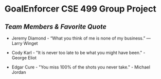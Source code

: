 # GoalEnforcer CSE 499 Group Project

## _Team Members & Favorite Quote_

- Jeremy Diamond - “What you think of me is none of my business.” — Larry Winget

- Cody Karl - "It is never too late to be what you might have been." - George Eliot

- Edgar Cure - "You miss 100% of the shots you never take." - Michael Jordan
